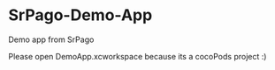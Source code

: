 # SrPago-Demo-App
Demo app from SrPago

Please open DemoApp.xcworkspace because its a cocoPods project :)
